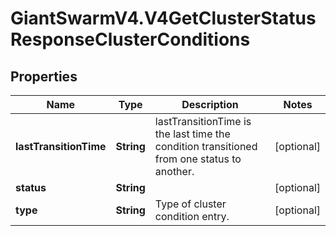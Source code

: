 # GiantSwarmV4.V4GetClusterStatusResponseClusterConditions

## Properties
Name | Type | Description | Notes
------------ | ------------- | ------------- | -------------
**lastTransitionTime** | **String** | lastTransitionTime is the last time the condition transitioned from one status to another.  | [optional] 
**status** | **String** |  | [optional] 
**type** | **String** | Type of cluster condition entry. | [optional] 


